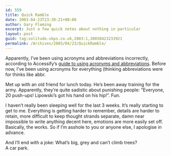 ```yaml
---
id: 559
title: Quick Ramble
date: 2003-04-23T23:39:21+00:00
author: Gary Fleming
excerpt: Just a few quick notes about nothing in particular
layout: post
guid: tag:solitude.vkps.co.uk,2003:1,20030423233921
permalink: /Archives/2003/04/23/QuickRamble/
---
```

Apparently, I&#8217;ve been using acronyms and abbreviations incorrectly, according to Accessify&#8217;s [guide to using acronyms and abbreviations](http://www.accessify.com/tools-and-wizards/acrobot/why-you-should-use-acronyms.asp). Before now, I&#8217;ve been using acronyms for everything (thinking abbreviations were for thinks like abbr.

Met up with an old friend for lunch today. He&#8217;s been away training for the army. Apparently, they&#8217;re quite sadistic about punishing people: &#8220;Everyone, 20 push-ups! Lipowski&#8217;s got his hand on his hip!&#8221;. Fun.

I haven&#8217;t really been sleeping well for the last 3 weeks. It&#8217;s really starting to get to me. Everything is getting harder to remember, details are harder to retain, more difficult to keep thought strands separate, damn near impossible to write anything decent here, emotions are more easily set off. Basically, the works. So if I&#8217;m asshole to you or anyone else, I apologise in advance.

And I&#8217;ll end with a joke: What&#8217;s big, grey and can&#8217;t climb trees?  
A car park.